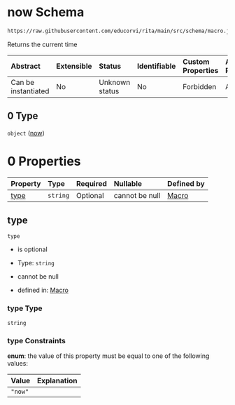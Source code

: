 # now Schema

```txt
https://raw.githubusercontent.com/educorvi/rita/main/src/schema/macro.json#/properties/macro/oneOf/0
```

Returns the current time

| Abstract            | Extensible | Status         | Identifiable | Custom Properties | Additional Properties | Access Restrictions | Defined In                                                         |
| :------------------ | :--------- | :------------- | :----------- | :---------------- | :-------------------- | :------------------ | :----------------------------------------------------------------- |
| Can be instantiated | No         | Unknown status | No           | Forbidden         | Allowed               | none                | [macro.json\*](../../src/schema/macro.json "open original schema") |

## 0 Type

`object` ([now](macro-properties-macro-oneof-now.md))

# 0 Properties

| Property      | Type     | Required | Nullable       | Defined by                                                                                                                                                                          |
| :------------ | :------- | :------- | :------------- | :---------------------------------------------------------------------------------------------------------------------------------------------------------------------------------- |
| [type](#type) | `string` | Optional | cannot be null | [Macro](macro-properties-macro-oneof-now-properties-type.md "https://raw.githubusercontent.com/educorvi/rita/main/src/schema/macro.json#/properties/macro/oneOf/0/properties/type") |

## type



`type`

*   is optional

*   Type: `string`

*   cannot be null

*   defined in: [Macro](macro-properties-macro-oneof-now-properties-type.md "https://raw.githubusercontent.com/educorvi/rita/main/src/schema/macro.json#/properties/macro/oneOf/0/properties/type")

### type Type

`string`

### type Constraints

**enum**: the value of this property must be equal to one of the following values:

| Value   | Explanation |
| :------ | :---------- |
| `"now"` |             |
